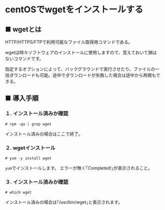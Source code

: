 # centOSでwgetをインストールする

## ■ wgetとは

HTTP/HTTPS/FTPで利用可能なファイル取得用コマンドである。  

wgetは時々ソフトウェアのインストールに使用しますので、覚えておいて損はないコマンドです。

指定するオプションによって、バックグラウンドで実行させたり、ファイルの一括ダウンロードも可能。途中でダウンロードが失敗した場合は途中から再開もできる。

## ■ 導入手順

### １. インストール済みか確認

``` shell
# rpm -qa | grep wget
```

インストール済みの場合はここで終了。

### ２. wgetインストール

``` shell
# yum -y install wget
```

`yum`でインストールします。
エラーが無く｢Completed!｣が表示されること。

### ３. インストール済みか確認

``` shell
# which wget
```

インストール済みの場合は｢/usr/bin/wget｣と表示されます。
